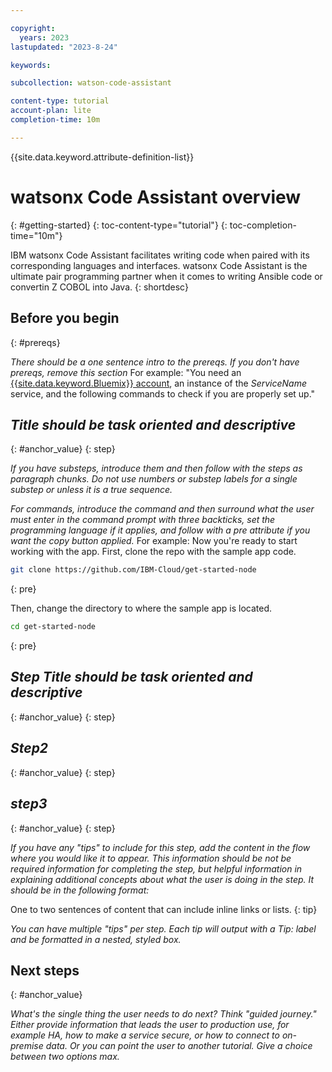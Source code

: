 ```yaml
---

copyright:
  years: 2023
lastupdated: "2023-8-24"

keywords:

subcollection: watson-code-assistant

content-type: tutorial
account-plan: lite
completion-time: 10m

---
```


{{site.data.keyword.attribute-definition-list}}


# watsonx Code Assistant overview
{: #getting-started}
{: toc-content-type="tutorial"}
{: toc-completion-time="10m"}

<!-- The title of your H1 should be Getting started with Watson Code Assistant, where Watson Code Assistant is the non-trademarked short version keyref. -->

<!-- The goal should be a tutorial of 10 minutes or less. -->

IBM watsonx Code Assistant facilitates writing code when paired with its corresponding languages and interfaces. watsonx Code Assistant is the ultimate pair programming partner when it comes to writing Ansible code or convertin Z COBOL into Java.
{: shortdesc}

## Before you begin
{: #prereqs}

_There should be a one sentence intro to the prereqs. If you don't have prereqs, remove this section_ For example: "You need an [{{site.data.keyword.Bluemix}} account](https://cloud.ibm.com/registration/), an instance of the _ServiceName_ service, and the following commands to check if you are properly set up."

<!-- For each step in your tutorial, add an H2 section. The title should be task-oriented and descriptive. Recommendation is no more than 9 steps. -->

## _Title should be task oriented and descriptive_
{: #anchor_value}
{: step}

<!-- Introduce each major step with a description of what it will accomplish. If there are sequential substeps, use an ordered list for each substep. Don't include the step number. -->

_If you have substeps, introduce them and then follow with the steps as paragraph chunks. Do not use numbers or substep labels for a single substep or unless it is a true sequence._

_For commands, introduce the command and then surround what the user must enter in the command prompt with three backticks, set the programming language if it applies, and follow with a pre attribute if you want the copy button applied._ For example:
Now you're ready to start working with the app. First, clone the repo with the sample app code.

   ```sh
   git clone https://github.com/IBM-Cloud/get-started-node
   ```
   {: pre}

   Then, change the directory to where the sample app is located.

   ```sh
   cd get-started-node
   ```
   {: pre}

## _Step Title should be task oriented and descriptive_
{: #anchor_value}
{: step}

## _Step2_
{: #anchor_value}
{: step}

## _step3_
{: #anchor_value}
{: step}

_If you have any "tips" to include for this step, add the content in the flow where you would like it to appear. This information should be not be required information for completing the step, but helpful information in explaining additional concepts about what the user is doing in the step. It should be in the following format:_

One to two sentences of content that can include inline links or lists.
{: tip}

_You can have multiple "tips" per step. Each tip will output with a _Tip:_ label and be formatted in a nested, styled box._

## Next steps
{: #anchor_value}

_What's the single thing the user needs to do next? Think "guided journey." Either provide information that leads the user to production use, for example HA, how to make a service secure, or how to connect to on-premise data. Or you can point the user to another tutorial. Give a choice between two options max._
